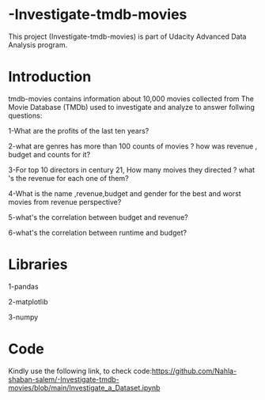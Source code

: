 # -Investigate-tmdb-movies

This project (Investigate-tmdb-movies) is part of Udacity Advanced Data Analysis program.

# Introduction
tmdb-movies contains information about 10,000 movies collected from The Movie Database (TMDb) used to investigate and analyze to answer follwing questions:

1-What are the profits of the last ten years?

2-what are genres has more than 100 counts of movies ? how was revenue , budget and counts for it?

3-For top 10 directors in century 21, How many moives they directed ? what 's the revenue for each one of them?

4-What is the name ,revenue,budget and gender for the best and worst movies from revenue perspective?

5-what's the correlation between budget and revenue?

6-what's the correlation between runtime and budget?

# Libraries

1-pandas

2-matplotlib

3-numpy

# Code
Kindly use the following link, to check code:https://github.com/Nahla-shaban-salem/-Investigate-tmdb-movies/blob/main/Investigate_a_Dataset.ipynb
